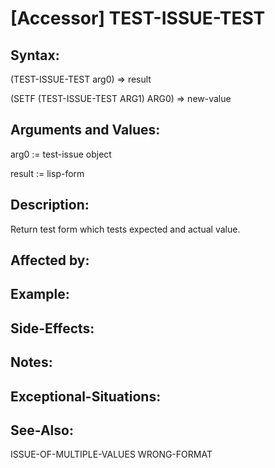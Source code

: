 # [Accessor] TEST-ISSUE-TEST

## Syntax:

(TEST-ISSUE-TEST arg0) => result

(SETF (TEST-ISSUE-TEST ARG1) ARG0) => new-value

## Arguments and Values:

arg0 := test-issue object

result := lisp-form

## Description:
Return test form which tests expected and actual value.

## Affected by:

## Example:

## Side-Effects:

## Notes:

## Exceptional-Situations:

## See-Also:

ISSUE-OF-MULTIPLE-VALUES
WRONG-FORMAT
